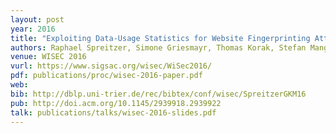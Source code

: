 ```yaml
---
layout: post
year: 2016
title: "Exploiting Data-Usage Statistics for Website Fingerprinting Attacks on Android"
authors: Raphael Spreitzer, Simone Griesmayr, Thomas Korak, Stefan Mangard
venue: WISEC 2016
vurl: https://www.sigsac.org/wisec/WiSec2016/
pdf: publications/proc/wisec-2016-paper.pdf
web: 
bib: http://dblp.uni-trier.de/rec/bibtex/conf/wisec/SpreitzerGKM16
pub: http://doi.acm.org/10.1145/2939918.2939922
talk: publications/talks/wisec-2016-slides.pdf
---
```


